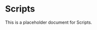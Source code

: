 ﻿<!-- 
---
title: "Scripts"
description: "Placeholder description for Scripts"
author: "VintageDon"
tags: ["placeholder", "documentation"]
category: "Compliance"
kb_type: "Reference"
version: "0.1"
status: "Draft"
last_updated: "2025-03-16"
---
-->

# Scripts

This is a placeholder document for Scripts.

